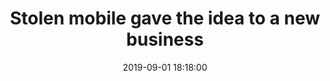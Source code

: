 ---
title: Stolen mobile gave the idea to a new business
date: 2019-09-01 18:18:00
category: start-up
image: {
	src: "../images/blog/featured-gp.png"
}
---